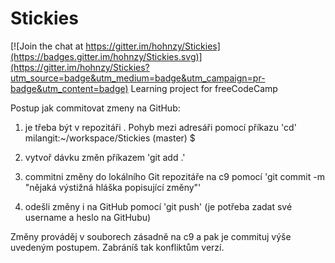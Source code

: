 # Stickies

[![Join the chat at https://gitter.im/hohnzy/Stickies](https://badges.gitter.im/hohnzy/Stickies.svg)](https://gitter.im/hohnzy/Stickies?utm_source=badge&utm_medium=badge&utm_campaign=pr-badge&utm_content=badge)
Learning project for freeCodeCamp




Postup jak commitovat zmeny na GitHub:
1. je třeba být v repozitáři . Pohyb mezi adresáři pomocí příkazu 'cd'
milangit:~/workspace/Stickies (master) $ 

2. vytvoř dávku změn příkazem 'git add .'
3. commitni změny do lokálního Git repozitáře na c9 pomocí 'git commit -m "nějaká výstižná hláška popisující změny"'
4. odešli změny i na GitHub pomocí 'git push' (je potřeba zadat své username a heslo na GitHubu)

Změny prováděj v souborech zásadně na c9  a pak je commituj výše uvedeným postupem. Zabráníš tak konfliktům verzí.
